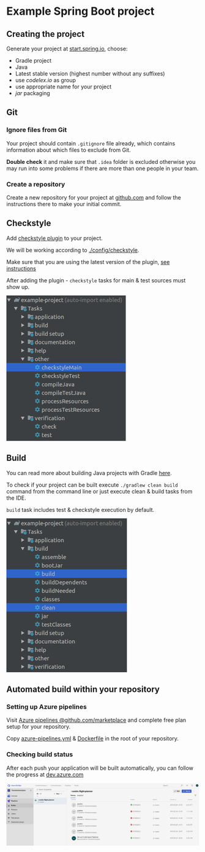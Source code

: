 # Example Spring Boot project

## Creating the project

Generate your project at [start.spring.io](https://start.spring.io/), choose:

 - Gradle project
 - Java
 - Latest stable version (highest number without any suffixes)
 - use *codelex.io* as group
 - use appropriate name for your project
 - *jar* packaging

## Git

### Ignore files from Git

Your project should contain `.gitignore` file already, which contains information about which files to exclude from Git.

**Double check** it and make sure that `.idea` folder is excluded otherwise you may run into some problems if there are more than one people in your team.

### Create a repository

Create a new repository for your project at [github.com](http://github.com) and follow the instructions there to make your initial commit.

## Checkstyle

Add [checkstyle plugin](https://docs.gradle.org/current/userguide/checkstyle_plugin.html) to your project.

We will be working according to [./config/checkstyle](./config/checkstyle).

Make sure that you are using the latest version of the plugin, [see instructions](https://stackoverflow.com/questions/26548931/gradle-change-checkstyle-version)

After adding the plugin - `checkstyle` tasks for main & test sources must show up.

![Checkstyle](./assets/gradle-checkstyle.png)

## Build

You can read more about building Java projects with Gradle [here](https://docs.gradle.org/current/userguide/building_java_projects.html).

To check if your project can be built execute `./gradlew clean build` command from the command line or just execute clean & build tasks from the IDE.

`build` task includes test & checkstyle execution by default.

![Clean & Build](./assets/gradle-build.png)

## Automated build within your repository

### Setting up Azure pipelines

Visit [Azure pipelines @github.com/marketplace](https://github.com/marketplace/azure-pipelines) and complete free plan setup for your repository.

Copy [azure-pipelines.yml](./azure-pipelines.yml) & [Dockerfile](./Dockerfile) in the root of your repository.

### Checking build status

After each push your application will be built automatically, you can follow the progress at [dev.azure.com](https://dev.azure.com)

![Azure pipelines](./assets/azure-pipelines.png)